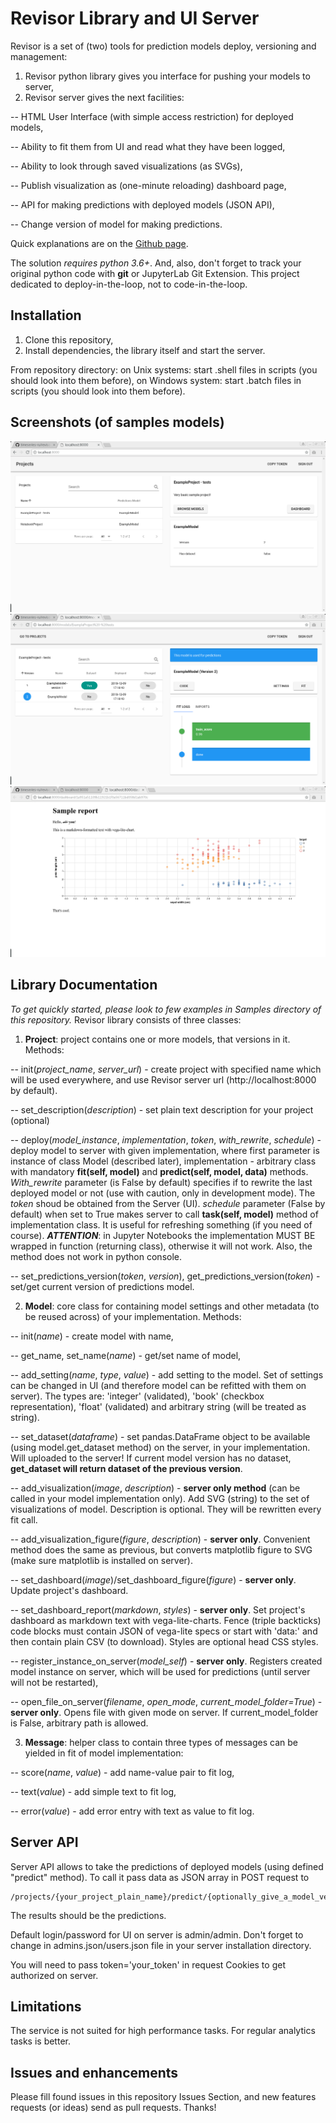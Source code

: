 # Revisor Library and UI Server


Revisor is a set of (two) tools for prediction models deploy, versioning and management:
1. Revisor python library gives you interface for pushing your models to server,
2. Revisor server gives the next facilities:

 -- HTML User Interface (with simple access restriction) for deployed models,

 -- Ability to fit them from UI and read what they have been logged,

 -- Ability to look through saved visualizations (as SVGs),

 -- Publish visualization as (one-minute reloading) dashboard page,

 -- API for making predictions with deployed models (JSON API),

 -- Change version of model for making predictions.

Quick explanations are on the [Github page](https://timeseries-ru.github.io/revisor/).

The solution *requires python 3.6+*. And, also, don't forget to track your original python code with **git** or JupyterLab Git Extension. This project dedicated to deploy-in-the-loop, not to code-in-the-loop.

## Installation
1. Clone this repository,
2. Install dependencies, the library itself and start the server.

From repository directory:
on Unix systems: start .shell files in scripts (you should look into them before),
on Windows system: start .batch files in scripts (you should look into them before).


## Screenshots (of samples models)
![Projects](images/projects.png?raw=1 "Projects")
![Models](images/models.png?raw=1 "Project models")
![Dashboard](images/dashboard.png?raw=1 "Sample dashboard")


## Library Documentation
*To get quickly started, please look to few examples in Samples directory of this repository.*
Revisor library consists of three classes:

1. **Project**: project contains one or more models, that versions in it. Methods:

 -- init(*project_name*, *server_url*) - create project with specified name which will be used everywhere, and use Revisor server url (http://localhost:8000 by default).

 -- set_description(*description*) - set plain text description for your project (optional)

 -- deploy(*model_instance*, *implementation*, *token*, *with_rewrite*, *schedule*) - deploy model to server with given implementation, where first parameter is instance of class Model (described later), implementation - arbitrary class with mandatory **fit(self, model)** and **predict(self, model, data)** methods. *With_rewrite* parameter (is False by default) specifies if to rewrite the last deployed model or not (use with caution, only in development mode). The *token* shoud be obtained from the Server (UI). *schedule* parameter (False by default) when set to True makes server to call **task(self, model)** method of implementation class. It is useful for refreshing something (if you need of course).  ***ATTENTION***: in Jupyter Notebooks the implementation MUST BE wrapped in function (returning class), otherwise it will not work. Also, the method does not work in python console.

 -- set_predictions_version(*token*, *version*), get_predictions_version(*token*) - set/get current version of predictions model.

2. **Model**: core class for containing model settings and other metadata (to be reused across) of your implementation. Methods:

 -- init(*name*) - create model with name,

 -- get_name, set_name(*name*) - get/set name of model,

 -- add_setting(*name*, *type*, *value*) - add setting to the model. Set of settings can be changed in UI (and therefore model can be refitted with them on server). The types are: 'integer' (validated), 'book' (checkbox representation), 'float' (validated) and arbitrary string (will be treated as string).

 -- set_dataset(*dataframe*) - set pandas.DataFrame object to be available (using model.get_dataset method) on the server, in your implementation. Will uploaded to the server! If current model version has no dataset, **get_dataset will return dataset of the previous version**.

 -- add_visualization(*image*, *description*) - **server only method** (can be called in your model implementation only). Add SVG (string) to the set of visualizations of model. Description is optional. They will be rewritten every fit call.

 -- add_visualization_figure(*figure*, *description*) - **server only**. Convenient method does the same as previous, but converts matplotlib figure to SVG (make sure matplotlib is installed on server).

 -- set_dashboard(*image*)/set_dashboard_figure(*figure*) - **server only**. Update project's dashboard.

 -- set_dashboard_report(*markdown*, *styles*) - **server only**. Set project's dashboard as markdown text with vega-lite-charts. Fence (triple backticks) code blocks must contain JSON of vega-lite specs or start with 'data:' and then contain plain CSV (to download). Styles are optional head CSS styles.

 -- register_instance_on_server(*model_self*) - **server only**. Registers created model instance on server, which will be used for predictions (until server will not be restarted),

 -- open_file_on_server(*filename*, *open_mode*, *current_model_folder=True*) - **server only**. Opens file with given mode on server. If current_model_folder is False, arbitrary path is allowed.

3. **Message**: helper class to contain three types of messages can be yielded in fit of model implementation:

 -- score(*name*, *value*) - add name-value pair to fit log,

 -- text(*value*) - add simple text to fit log,

 -- error(*value*) - add error entry with text as value to fit log.


## Server API
Server API allows to take the predictions of deployed models (using defined "predict" method). To call it pass data as JSON array in POST request to
```
/projects/{your_project_plain_name}/predict/{optionally_give_a_model_version}
```
The results should be the predictions.

Default login/password for UI on server is admin/admin. Don't forget to change in admins.json/users.json file in your server installation directory.

You will need to pass token='your_token' in request Cookies to get authorized on server.


## Limitations
The service is not suited for high performance tasks. For regular analytics tasks is better.


## Issues and enhancements
Please fill found issues in this repository Issues Section, and new features requests (or ideas) send as pull requests. Thanks!

